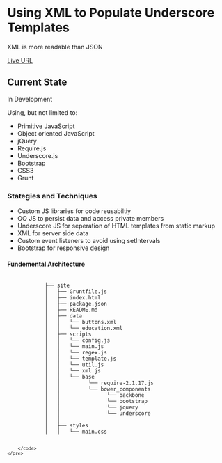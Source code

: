 <h1>Using XML to Populate Underscore Templates</h1> 
<p>XML is more readable than JSON</p>
<p><a href="http://jvmqueue.com/XmlForUnderscoreTemplate/">Live URL</a></p>
<h2>Current State</h2>
<p>In Development</p>
<p>Using, but not limited to:</p>
<ul>
    <li>Primitive JavaScript</li>
    <li>Object oriented JavaScript</li>
    <li>jQuery</li>
    <li>Require.js</li>
    <li>Underscore.js</li>
    <li>Bootstrap</li>   
    <li>CSS3</li>   
    <li>Grunt</li>
</ul>
<h3>Stategies and Techniques</h3>
<ul>
    <li>Custom JS libraries for code reusabiltiy</li>
    <li>OO JS to persist data and access private members</li>
    <li>Underscore JS for seperation of HTML templates from static markup</li>
    <li>XML for server side data</li>
    <li>Custom event listeners to avoid using setIntervals</li>
    <li>Bootstrap for responsive design</li>
</ul>
</ul>
<h4>Fundemental Architecture</h4>
<div>
    <pre>
        <code>
            ├── site
            │   ├── Gruntfile.js
            │   ├── index.html
            │   ├── package.json
            │   ├── README.md
            │   ├── data
            │   │   └── buttons.xml
            │   │   └── education.xml
            │   ├── scripts
            │   │   └── config.js
            │   │   └── main.js
            │   │   └── regex.js
            │   │   └── template.js
            │   │   └── util.js
            │   │   └── xml.js            
            │   │   └── base
            │   │         └── require-2.1.17.js            
            │   │         └── bower_components
            │   │               └── backbone
            │   │               └── bootstrap
            │   │               └── jquery
            │   │               └── underscore            
            │   │ 
            │   ├── styles
            │   │   └── main.css
            
        </code>
    </pre>
</div>


 

 

